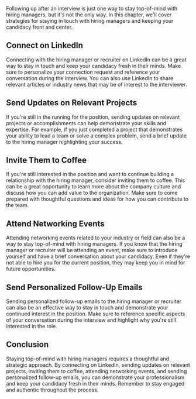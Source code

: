 
Following up after an interview is just one way to stay top-of-mind with hiring managers, but it's not the only way. In this chapter, we'll cover strategies for staying in touch with hiring managers and keeping your candidacy front and center.

Connect on LinkedIn
-------------------

Connecting with the hiring manager or recruiter on LinkedIn can be a great way to stay in touch and keep your candidacy fresh in their minds. Make sure to personalize your connection request and reference your conversation during the interview. You can also use LinkedIn to share relevant articles or industry news that may be of interest to the interviewer.

Send Updates on Relevant Projects
---------------------------------

If you're still in the running for the position, sending updates on relevant projects or accomplishments can help demonstrate your skills and expertise. For example, if you just completed a project that demonstrates your ability to lead a team or solve a complex problem, send a brief update to the hiring manager highlighting your success.

Invite Them to Coffee
---------------------

If you're still interested in the position and want to continue building a relationship with the hiring manager, consider inviting them to coffee. This can be a great opportunity to learn more about the company culture and discuss how you can add value to the organization. Make sure to come prepared with thoughtful questions and ideas for how you can contribute to the team.

Attend Networking Events
------------------------

Attending networking events related to your industry or field can also be a way to stay top-of-mind with hiring managers. If you know that the hiring manager or recruiter will be attending an event, make sure to introduce yourself and have a brief conversation about your candidacy. Even if they're not able to hire you for the current position, they may keep you in mind for future opportunities.

Send Personalized Follow-Up Emails
----------------------------------

Sending personalized follow-up emails to the hiring manager or recruiter can also be an effective way to stay in touch and demonstrate your continued interest in the position. Make sure to reference specific aspects of your conversation during the interview and highlight why you're still interested in the role.

Conclusion
----------

Staying top-of-mind with hiring managers requires a thoughtful and strategic approach. By connecting on LinkedIn, sending updates on relevant projects, inviting them to coffee, attending networking events, and sending personalized follow-up emails, you can demonstrate your professionalism and keep your candidacy fresh in their minds. Remember to stay engaged and authentic throughout the process.
